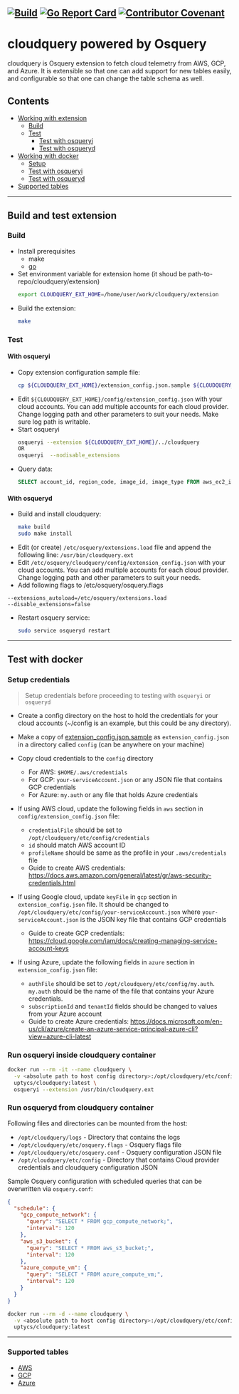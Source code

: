 [![Build](https://github.com/Uptycs/cloudquery/workflows/Build/badge.svg?branch=master)](https://github.com/Uptycs/cloudquery/actions?query=workflow%3ABuild)
[![Go Report Card](https://goreportcard.com/badge/github.com/Uptycs/cloudquery)](https://goreportcard.com/report/github.com/Uptycs/cloudquery)
[![Contributor Covenant](https://img.shields.io/badge/Contributor%20Covenant-v2.0%20adopted-ff69b4.svg)](CODE_OF_CONDUCT.md)
---

# cloudquery powered by Osquery

cloudquery is Osquery extension to fetch cloud telemetry from AWS, GCP, and Azure. It is extensible so that
one can add support for new tables easily, and configurable so that one can change the table schema as well.

## Contents

- [Working with extension](#build-and-test-extension)
  * [Build](#build)
  * [Test](#test)
    + [Test with osqueryi](#with-osqueryi)
    + [Test with osqueryd](#with-osqueryd)
- [Working with docker](#test-with-docker)
  * [Setup](#setup-credentials)
  * [Test with osqueryi](#run-osqueryi-from-cloudquery-container)
  * [Test with osqueryd](#run-osqueryd-from-cloudquery-container)
- [Supported tables](#supported-tables)

---

## Build and test extension

### Build

- Install prerequisites
  - make
  - [go](https://golang.org/doc/install#install)
- Set environment variable for extension home (it shoud be path-to-repo/cloudquery/extension)
  ```sh
  export CLOUDQUERY_EXT_HOME=/home/user/work/cloudquery/extension
  ```
- Build the extension:
  ```sh
  make
  ````

### Test

#### With osqueryi

- Copy extension configuration sample file:
  ```sh
  cp ${CLOUDQUERY_EXT_HOME}/extension_config.json.sample ${CLOUDQUERY_EXT_HOME}/config/extension_config.json
  ```
- Edit `${CLOUDQUERY_EXT_HOME}/config/extension_config.json` with your cloud accounts. You can add multiple accounts for each cloud provider. Change logging path and other parameters to suit your needs. Make sure log path is writable.
- Start osqueryi
  ```sh
  osqueryi --extension ${CLOUDQUERY_EXT_HOME}/../cloudquery
  OR
  osqueryi  --nodisable_extensions
  ```
- Query data:
  ```sql
  SELECT account_id, region_code, image_id, image_type FROM aws_ec2_image;
  ```

#### With osqueryd

- Build and install cloudquery:
  ```sh
  make build
  sudo make install
  ```
- Edit (or create) `/etc/osquery/extensions.load` file and append the following line: `/usr/bin/cloudquery.ext`
- Edit `/etc/osquery/cloudquery/config/extension_config.json` with your cloud accounts. You can add multiple accounts for each cloud provider. Change logging path and other parameters to suit your needs.
- Add following flags to /etc/osquery/osquery.flags
```
--extensions_autoload=/etc/osquery/extensions.load
--disable_extensions=false
```
- Restart osquery service:
  ```sh
  sudo service osqueryd restart
  ```

---

## Test with docker

### Setup credentials

> Setup credentials before proceeding to testing with `osqueryi` or `osqueryd`

- Create a config directory on the host to hold the credentials for your cloud accounts (~/config is an example, but this could be any directory).

- Make a copy of [extension_config.json.sample](extension/extension_config.json.sample) as `extension_config.json` in a directory called `config` (can be anywhere on your machine)
- Copy cloud credentials to the `config` directory
  - For AWS: `$HOME/.aws/credentials`
  - For GCP: `your-serviceAccount.json` or any JSON file that contains GCP credentials
  - For Azure: `my.auth` or any file that holds Azure credentials

- If using AWS cloud, update the following fields in `aws` section in `config/extension_config.json` file:
  - `credentialFile` should be set to `/opt/cloudquery/etc/config/credentials`
  - `id` should match AWS account ID
  - `profileName` should be same as the profile in your `.aws/credentials` file
  - Guide to create AWS credentials: https://docs.aws.amazon.com/general/latest/gr/aws-security-credentials.html

- If using Google cloud, update `keyFile` in `gcp` section in `extension_config.json` file. It should be changed to `/opt/cloudquery/etc/config/your-serviceAccount.json` where `your-serviceAccount.json` is the JSON key file that contains GCP credentials
  - Guide to create GCP credentials: https://cloud.google.com/iam/docs/creating-managing-service-account-keys

- If using Azure, update the following fields in `azure` section in `extension_config.json` file:
  - `authFile` should be set to `/opt/cloudquery/etc/config/my.auth`. `my.auth` should be the name of the file that contains your Azure credentials.
  - `subscriptionId` and `tenantId` fields should be changed to values from your Azure account
  - Guide to create Azure credentials: https://docs.microsoft.com/en-us/cli/azure/create-an-azure-service-principal-azure-cli?view=azure-cli-latest

### Run osqueryi inside cloudquery container

```sh
docker run --rm -it --name cloudquery \
  -v <absolute path to host config directory>:/opt/cloudquery/etc/config \
  uptycs/cloudquery:latest \
  osqueryi --extension /usr/bin/cloudquery.ext
```

### Run osqueryd from cloudquery container

Following files and directories can be mounted from the host:
- `/opt/cloudquery/logs`              - Directory that contains the logs
- `/opt/cloudquery/etc/osquery.flags` - Osquery flags file
- `/opt/cloudquery/etc/osquery.conf`  - Osquery configuration JSON file
- `/opt/cloudquery/etc/config`        - Directory that contains Cloud provider credentials and cloudquery configuration JSON

Sample Osquery configuration with scheduled queries that can be overwritten via `osquery.conf`:
```json
{
  "schedule": {
    "gcp_compute_network": {
      "query": "SELECT * FROM gcp_compute_network;",
      "interval": 120
    },
    "aws_s3_bucket": {
      "query": "SELECT * FROM aws_s3_bucket;",
      "interval": 120
    },
    "azure_compute_vm": {
      "query": "SELECT * FROM azure_compute_vm;",
      "interval": 120
    }
  }
}
```

```sh
docker run --rm -d --name cloudquery \
  -v <absolute path to host config directory>:/opt/cloudquery/etc/config \
  uptycs/cloudquery:latest
```

---

### Supported tables
- [AWS](extension/aws/tables.md)
- [GCP](extension/gcp/tables.md)
- [Azure](extension/azure/tables.md)
